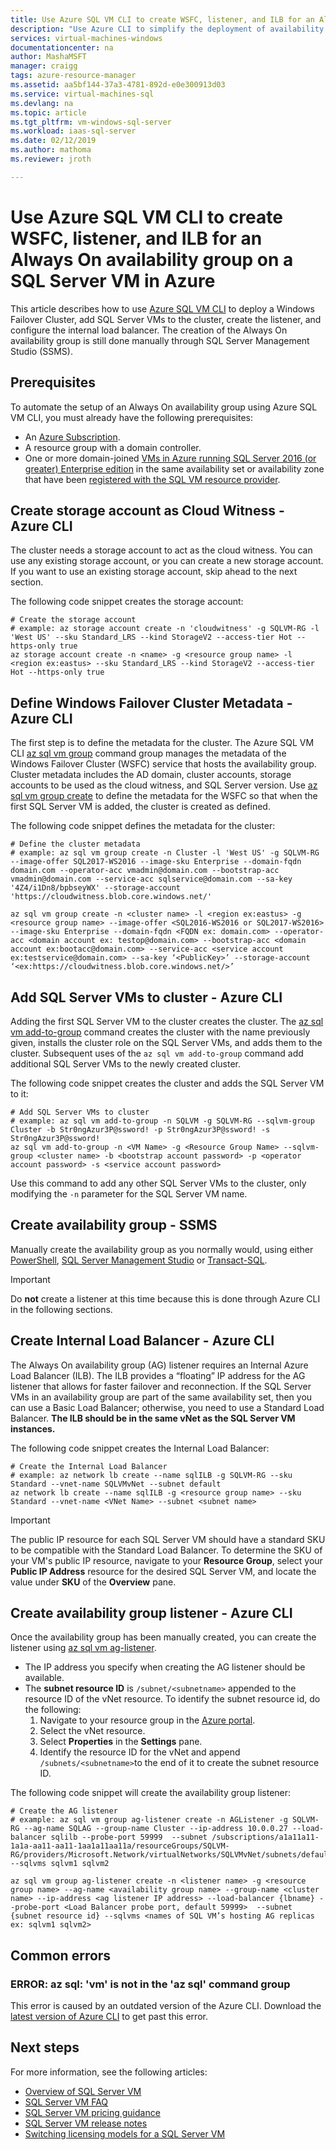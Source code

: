 ```yaml
---
title: Use Azure SQL VM CLI to create WSFC, listener, and ILB for an Always On availability group on a SQL Server VM in Azure
description: "Use Azure CLI to simplify the deployment of availability groups to SQL Server VMs in Azure by using Azure CLI to create the Windows Failover Cluster, create the listener once the availability gropu has been deployed, and configure the Internal Load Balancer. "
services: virtual-machines-windows
documentationcenter: na
author: MashaMSFT
manager: craigg
tags: azure-resource-manager
ms.assetid: aa5bf144-37a3-4781-892d-e0e300913d03
ms.service: virtual-machines-sql
ms.devlang: na
ms.topic: article
ms.tgt_pltfrm: vm-windows-sql-server
ms.workload: iaas-sql-server
ms.date: 02/12/2019
ms.author: mathoma
ms.reviewer: jroth

---
```

# Use Azure SQL VM CLI to create WSFC, listener, and ILB for an Always On availability group on a SQL Server VM in Azure
This article describes how to use [Azure SQL VM CLI](https://docs.microsoft.com/mt-mt/cli/azure/ext/sqlvm-preview/sqlvm?view=azure-cli-2018-03-01-hybrid) to deploy a Windows Failover Cluster, add SQL Server VMs to the cluster, create the listener, and configure the internal load balancer. The creation of the Always On availability group is still done manually through SQL Server Management Studio (SSMS). 

## Prerequisites
To automate the setup of an Always On availability group using Azure SQL VM CLI, you must already have the following prerequisites: 
- An [Azure Subscription](https://azure.microsoft.com/free/).
- A resource group with a domain controller. 
- One or more domain-joined [VMs in Azure running SQL Server 2016 (or greater) Enterprise edition](https://docs.microsoft.com/azure/virtual-machines/windows/sql/virtual-machines-windows-portal-sql-server-provision) in the same availability set or availability zone that have been [registered with the SQL VM resource provider](virtual-machines-windows-sql-ahb.md#register-existing-sql-server-vm-with-sql-resource-provider).  
 
## Create storage account as Cloud Witness - Azure CLI
The cluster needs a storage account to act as the cloud witness. You can use any existing storage account, or you can create a new storage account. If you want to use an existing storage account, skip ahead to the next section. 

The following code snippet creates the storage account: 
```cli
# Create the storage account
# example: az storage account create -n 'cloudwitness' -g SQLVM-RG -l 'West US' --sku Standard_LRS --kind StorageV2 --access-tier Hot --https-only true
az storage account create -n <name> -g <resource group name> -l <region ex:eastus> --sku Standard_LRS --kind StorageV2 --access-tier Hot --https-only true
```

## Define Windows Failover Cluster Metadata - Azure CLI
The first step is to define the metadata for the cluster. The Azure SQL VM CLI [az sql vm group](https://docs.microsoft.com/cli/azure/sql/vm/group?view=azure-cli-latest) command group manages the metadata of the Windows Failover Cluster (WSFC) service that hosts the availability group. Cluster metadata includes the AD domain, cluster accounts, storage accounts to be used as the cloud witness, and SQL Server version. Use [az sql vm group create](https://docs.microsoft.com/cli/azure/sql/vm/group?view=azure-cli-latest#az-sql-vm-group-create) to define the metadata for the WSFC so that when the first SQL Server VM is added, the cluster is created as defined. 

The following code snippet defines the metadata for the cluster:
```cli
# Define the cluster metadata
# example: az sql vm group create -n Cluster -l 'West US' -g SQLVM-RG --image-offer SQL2017-WS2016 --image-sku Enterprise --domain-fqdn domain.com --operator-acc vmadmin@domain.com --bootstrap-acc vmadmin@domain.com --service-acc sqlservice@domain.com --sa-key '4Z4/i1Dn8/bpbseyWX' --storage-account 'https://cloudwitness.blob.core.windows.net/'

az sql vm group create -n <cluster name> -l <region ex:eastus> -g <resource group name> --image-offer <SQL2016-WS2016 or SQL2017-WS2016> --image-sku Enterprise --domain-fqdn <FQDN ex: domain.com> --operator-acc <domain account ex: testop@domain.com> --bootstrap-acc <domain account ex:bootacc@domain.com> --service-acc <service account ex:testservice@domain.com> --sa-key ‘<PublicKey>’ --storage-account ‘<ex:https://cloudwitness.blob.core.windows.net/>’
```

## Add SQL Server VMs to cluster - Azure CLI
Adding the first SQL Server VM to the cluster creates the cluster. The [az sql vm add-to-group](https://docs.microsoft.com/cli/azure/sql/vm?view=azure-cli-latest#az-sql-vm-add-to-group) command creates the cluster with the name previously given, installs the cluster role on the SQL Server VMs, and adds them to the cluster. Subsequent uses of the `az sql vm add-to-group` command add additional SQL Server VMs to the newly created cluster. 

The following code snippet creates the cluster and adds the SQL Server VM to it: 

```cli
# Add SQL Server VMs to cluster
# example: az sql vm add-to-group -n SQLVM -g SQLVM-RG --sqlvm-group Cluster -b Str0ngAzur3P@ssword! -p Str0ngAzur3P@ssword! -s Str0ngAzur3P@ssword!
az sql vm add-to-group -n <VM Name> -g <Resource Group Name> --sqlvm-group <cluster name> -b <bootstrap account password> -p <operator account password> -s <service account password>
```

Use this command to add any other SQL Server VMs to the cluster, only modifying the `-n` parameter for the SQL Server VM name. 

## Create availability group - SSMS
Manually create the availability group as you normally would, using either [PowerShell](/sql/database-engine/availability-groups/windows/create-an-availability-group-sql-server-powershell?view=sql-server-2017),  [SQL Server Management Studio](/sql/database-engine/availability-groups/windows/use-the-availability-group-wizard-sql-server-management-studio?view=sql-server-2017) or [Transact-SQL](/sql/database-engine/availability-groups/windows/create-an-availability-group-transact-sql?view=sql-server-2017). 

  >[!IMPORTANT]
  > Do **not** create a listener at this time because this is done through Azure CLI in the following sections.  

## Create Internal Load Balancer - Azure CLI

The Always On availability group (AG) listener requires an Internal Azure Load Balancer (ILB). The ILB provides a “floating” IP address for the AG listener that allows for faster failover and reconnection. If the SQL Server VMs in an availability group are part of the same availability set, then you can use a Basic Load Balancer; otherwise, you need to use a Standard Load Balancer.  **The ILB should be in the same vNet as the SQL Server VM instances.** 

The following code snippet creates the Internal Load Balancer:

```cli
# Create the Internal Load Balancer
# example: az network lb create --name sqlILB -g SQLVM-RG --sku Standard --vnet-name SQLVMvNet --subnet default
az network lb create --name sqlILB -g <resource group name> --sku Standard --vnet-name <VNet Name> --subnet <subnet name>
```

  >[!IMPORTANT]
  > The public IP resource for each SQL Server VM should have a standard SKU to be compatible with the Standard Load Balancer. To determine the SKU of your VM's public IP resource, navigate to your **Resource Group**, select your **Public IP Address** resource for the desired SQL Server VM, and locate the value under **SKU** of the **Overview** pane.  

## Create availability group listener - Azure CLI
Once the availability group has been manually created, you can create the listener using [az sql vm ag-listener](https://docs.microsoft.com/cli/azure/sql/vm/group/ag-listener?view=azure-cli-latest#az-sql-vm-group-ag-listener-create). 

- The IP address you specify when creating the AG listener should be available. 
- The **subnet resource ID** is `/subnet/<subnetname>` appended to the resource ID of the vNet resource. To identify the subnet resource id, do the following:
   1. Navigate to your resource group in the [Azure portal](https://portal.azure.com). 
   1. Select the vNet resource. 
   1. Select **Properties** in the **Settings** pane. 
   1. Identify the resource ID for the vNet and append `/subnets/<subnetname>`to the end of it to create the subnet resource ID.  

The following code snippet will create the availability group listener:

```cli
# Create the AG listener
# example: az sql vm group ag-listener create -n AGListener -g SQLVM-RG --ag-name SQLAG --group-name Cluster --ip-address 10.0.0.27 --load-balancer sqlilb --probe-port 59999  --subnet /subscriptions/a1a11a11-1a1a-aa11-aa11-1aa1a11aa11a/resourceGroups/SQLVM-RG/providers/Microsoft.Network/virtualNetworks/SQLVMvNet/subnets/default --sqlvms sqlvm1 sqlvm2

az sql vm group ag-listener create -n <listener name> -g <resource group name> --ag-name <availability group name> --group-name <cluster name> --ip-address <ag listener IP address> --load-balancer {lbname} --probe-port <Load Balancer probe port, default 59999>  --subnet {subnet resource id} --sqlvms <names of SQL VM’s hosting AG replicas ex: sqlvm1 sqlvm2>
```

## Common errors

###  ERROR: az sql: 'vm' is not in the 'az sql' command group
This error is caused by an outdated version of the Azure CLI. Download the [latest version of Azure CLI](https://docs.microsoft.com/cli/azure/install-azure-cli-windows?view=azure-cli-latest) to get past this error. 


## Next steps

For more information, see the following articles: 

* [Overview of SQL Server VM](virtual-machines-windows-sql-server-iaas-overview.md)
* [SQL Server VM FAQ](virtual-machines-windows-sql-server-iaas-faq.md)
* [SQL Server VM pricing guidance](virtual-machines-windows-sql-server-pricing-guidance.md)
* [SQL Server VM release notes](virtual-machines-windows-sql-server-iaas-release-notes.md)
* [Switching licensing models for a SQL Server VM](virtual-machines-windows-sql-ahb.md)



